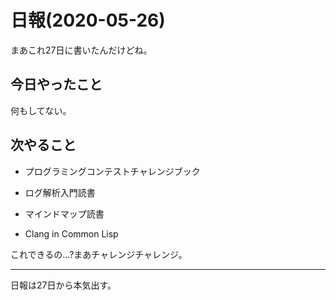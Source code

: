 # 日報(2020-05-26)

まあこれ27日に書いたんだけどね。

## 今日やったこと

何もしてない。

## 次やること

* プログラミングコンテストチャレンジブック

* ログ解析入門読書

* マインドマップ読書

* Clang in Common Lisp

これできるの...?まあチャレンジチャレンジ。

----

日報は27日から本気出す。
